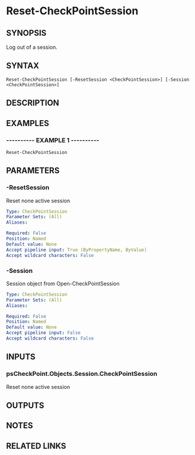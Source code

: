 # Reset-CheckPointSession

## SYNOPSIS
Log out of a session.

## SYNTAX

```
Reset-CheckPointSession [-ResetSession <CheckPointSession>] [-Session <CheckPointSession>]
```

## DESCRIPTION

## EXAMPLES

### ----------  EXAMPLE 1  ----------
```
Reset-CheckPointSession
```

## PARAMETERS

### -ResetSession
Reset none active session

```yaml
Type: CheckPointSession
Parameter Sets: (All)
Aliases: 

Required: False
Position: Named
Default value: None
Accept pipeline input: True (ByPropertyName, ByValue)
Accept wildcard characters: False
```

### -Session
Session object from Open-CheckPointSession

```yaml
Type: CheckPointSession
Parameter Sets: (All)
Aliases: 

Required: False
Position: Named
Default value: None
Accept pipeline input: False
Accept wildcard characters: False
```

## INPUTS

### psCheckPoint.Objects.Session.CheckPointSession
Reset none active session

## OUTPUTS

## NOTES

## RELATED LINKS

